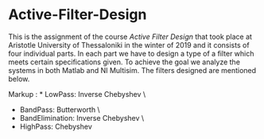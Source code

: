 # Active-Filter-Design
This is the assignment of the course _Active Filter Design_ that took place at Aristotle University of Thessaloniki in the winter of 2019 and it consists of four individual parts. In each part we have to design a type of a filter which meets certain specifications given. To achieve the goal we analyze the systems in both Matlab and NI Multisim. The filters designed are mentioned below. 

 Markup : * LowPass:	       Inverse Chebyshev \
* BandPass: 	     Butterworth \
* BandElimination: Inverse Chebyshev \
* HighPass:        Chebyshev 

